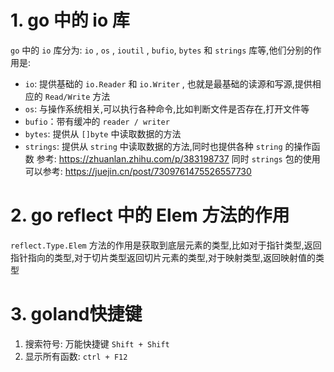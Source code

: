 # 1. go 中的 io 库
`go` 中的 `io` 库分为: `io` , `os` , `ioutil` , `bufio`, `bytes` 和 `strings` 库等,他们分别的作用是:
- `io`: 提供基础的 `io.Reader` 和 `io.Writer` , 也就是最基础的读源和写源,提供相应的 `Read/Write` 方法
- `os`: 与操作系统相关,可以执行各种命令,比如判断文件是否存在,打开文件等
- `bufio`：带有缓冲的 `reader / writer` 
- `bytes`: 提供从 `[]byte` 中读取数据的方法
- `strings`: 提供从 `string` 中读取数据的方法,同时也提供各种 `string` 的操作函数
参考: https://zhuanlan.zhihu.com/p/383198737
同时 `strings` 包的使用可以参考: https://juejin.cn/post/7309761475526557730
# 2. go  reflect 中的 Elem 方法的作用
`reflect.Type.Elem` 方法的作用是获取到底层元素的类型,比如对于指针类型,返回指针指向的类型,对于切片类型返回切片元素的类型,对于映射类型,返回映射值的类型
# 3. goland快捷键
1. 搜索符号: 万能快捷键 `Shift + Shift`
2. 显示所有函数: `ctrl + F12`
